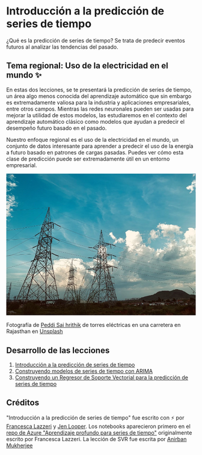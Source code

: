 # Introducción a la predicción de series de tiempo

¿Qué es la predicción de series de tiempo? Se trata de predecir eventos futuros al analizar las tendencias del pasado.

## Tema regional: Uso de la electricidad en el mundo ✨

En estas dos lecciones, se te presentará la predicción de series de tiempo, un área algo menos conocida del aprendizaje automático que sin embargo es extremadamente valiosa para la industria y aplicaciones empresariales, entre otros campos. Mientras las redes neuronales pueden ser usadas para mejorar la utilidad de estos modelos, las estudiaremos en el contexto del aprendizaje automático clásico como modelos que ayudan a predecir el desempeño futuro basado en el pasado.

Nuestro enfoque regional es el uso de la electricidad en el mundo, un conjunto de datos interesante para aprender a predecir el uso de la energía a futuro basado en patrones de cargas pasadas. Puedes ver cómo esta clase de predicción puede ser extremadamente útil en un entorno empresarial.

![alt text](image.png)

Fotografía de [Peddi Sai hrithik](https://unsplash.com/@shutter_log?utm_source=unsplash&utm_medium=referral&utm_content=creditCopyText) de torres eléctricas en una carretera en Rajasthan en [Unsplash](https://unsplash.com/s/photos/electric-india?utm_source=unsplash&utm_medium=referral&utm_content=creditCopyText)

## Desarrollo de las lecciones

1. [Introducción a la predicción de series de tiempo](./1-Introduccion/notebook.ipynb)
2. [Construyendo modelos de series de tiempo con ARIMA](./2-ARIMA/notebook.ipynb)
3. [Construyendo un Regresor de Soporte Vectorial para la predicción de series de tiempo](./3-SVR/notebook.ipynb)

## Créditos

"Introducción a la predicción de series de tiempo" fue escrito con ⚡️ por [Francesca Lazzeri](https://twitter.com/frlazzeri) y [Jen Looper](https://twitter.com/jenlooper). Los notebooks aparecieron primero en el [repo de Azure "Aprendizaje profundo para series de tiempo"](https://github.com/Azure/DeepLearningForTimeSeriesForecasting) originalmente escrito por Francesca Lazzeri. La lección de SVR fue escrita por [Anirban Mukherjee](https://github.com/AnirbanMukherjeeXD)
